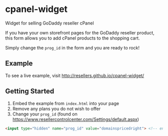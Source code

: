 cpanel-widget
=============

Widget for selling GoDaddy reseller cPanel

If you have your own storefront pages for the GoDaddy reseller product, this form allows you to add cPanel products to the shopping cart.

Simply change the `prog_id` in the form and you are ready to rock!

## Example

To see a live example, visit http://resellers.github.io/cpanel-widget/

## Getting Started

1. Embed the example from `index.html` into your page
2. Remove any plans you do not wish to offer
3. Change your `prog_id` (found on https://www.resellercontrolcenter.com/Settings/default.aspx)
```html
<input type="hidden" name="prog_id" value="domainspricedright"> <!-- enter your prog_id -->
```

